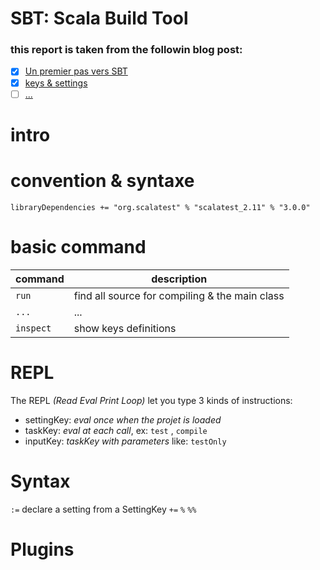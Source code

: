 # SBT: Scala Build Tool

### this report is taken from the followin blog post:
- [X] [Un premier pas vers SBT](http://blog.xebia.fr/2015/09/23/un-premier-pas-vers-sbt-part-i/)
- [X] [keys & settings ](http://blog.xebia.fr/2015/12/04/sbt-keys-settings/)
- [ ] [...](#)

intro
==========

convention & syntaxe
==========

```{scala}
libraryDependencies += "org.scalatest" % "scalatest_2.11" % "3.0.0"
```

basic command
==========

command     | description 
------------|------
`run`       | find all source for compiling & the main class
`...`       | ...
`inspect`   | show keys definitions

REPL
==========
The REPL *(Read Eval Print Loop)* let you type 3 kinds of instructions:
- settingKey: *eval once when the projet is loaded*
- taskKey: *eval at each call*, ex: `test` , `compile`
- inputKey: *taskKey with parameters* like: `testOnly`


Syntax
==========

`:=` declare a setting from a SettingKey
`+=`
`%`
`%%`

Plugins
==========